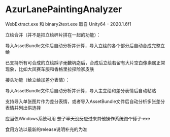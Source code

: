 # AzurLanePaintingAnalyzer
WebExtract.exe 和 binary2text.exe 取自 Unity64 - 2020.1.6f1

立绘合并（并不是把立绘碎片拼在一起的功能）：

导入AssetBundle文件后自动分析并计算，导入立绘的各个部分后自动合成完整立绘

已支持所有可合成的立绘<del>踩了无数坑之后</del>，合成后立绘若留有大片空白像素属正常现象，比如大凤赛车服和香格里拉探险家皮肤


接头功能（给立绘加差分表情）：

导入AssetBundle文件后自动分析并计算，导入主立绘和差分表情后自动粘贴

支持导入单张图片作为差分表情，或者导入AssetBundle文件后自动分析多张差分表情并列出供选择

应当仅Windows系统可用 <del>想了半天没反应过来其他操作系统跑个锤子.exe</del>

食用方法以最新的release说明补充的为准
